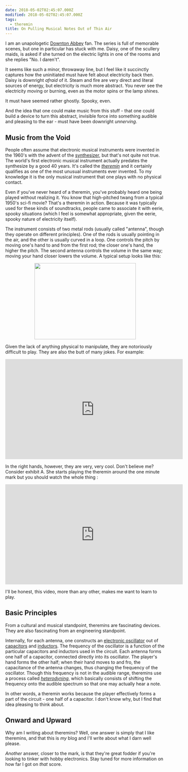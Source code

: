 ```yaml
---
date: 2018-05-02T02:45:07.000Z
modified: 2018-05-02T02:45:07.000Z
tags:
  - theremin
title: On Pulling Musical Notes Out of Thin Air
---
```


I am an unapologetic [Downton Abbey][3] fan.  The series is full of
memorable scenes, but one in particular has stuck with me.  Daisy, one of
the scullery maids, is asked if she turned on the electric lights in one of
the rooms and she replies "No. I daren't".

It seems like such a minor, throwaway line, but I feel like it succinctly
captures how the uninitiated must have felt about electricity back then.
Daisy is downright _afraid_ of it.  Steam and fire are very direct and
literal sources of energy, but electricity is much more abstract.  You never
see the electricity moving or burning, even as the motor spins or the lamp
shines.

It must have seemed rather ghostly.  Spooky, even.

And the idea that one could make music from this stuff - that one could
build a device to turn this abstract, invisible force into something audible
and pleasing to the ear - must have been downright _unnerving_.

## Music from the Void

People often assume that electronic musical instruments were invented in the
1960's with the advent of the [synthesizer][2], but that's not quite not
true.  The world's first electronic musical instrument actually predates the
synthesize by a good 40 years.  It's called the _[theremin][1]_ and it
certainly qualifies as one of the most unusual instruments ever invented.
To my knowledge it is the only musical instrument that one plays with no
physical contact.

Even if you've never heard of a theremin, you've probably heard one being
played without realizing it.  You know that high-pitched twang from a
typical 1950's sci-fi movie?  That's a theremin in action.  Because it was
typically used for these kinds of soundtracks, people came to associate it
with eerie, spooky situations (which I feel is somewhat appropriate, given
the eerie, spooky nature of electricity itself).

The instrument consists of two metal rods (usually called "antenna", though
they operate on different principles).  One of the rods is usually pointing
in the air, and the other is usually curved in a loop.  One controls the
pitch by moving one's hand to and from the first rod; the closer one's hand,
the higher the pitch.  The second antenna controls the volume in the same
way; moving your hand closer lowers the volume.  A typical setup looks like
this:

<div style="clear: both; text-align: center;">
<img border="0"  width="320" height="240"
    src="/static/img/etherwave_theremin.jpg"/>
</div>

Given the lack of anything physical to manipulate, they are notoriously
difficult to play.  They are also the butt of many jokes.  For example:

<div style="clear: both; text-align: center;">
    <iframe width="560" height="315"
    src="https://www.youtube.com/embed/_YYABE0R3uA" frameborder="0"
    allow="autoplay; encrypted-media" allowfullscreen></iframe>
</div>

In the right hands, however, they are very, very cool.  Don't believe me?
Consider exhibit A. She starts playing the theremin around the one minute
mark but you should watch the whole thing :

<div style="clear: both; text-align: center;">
    <iframe width="560" height="315"
    src="https://www.youtube.com/embed/ajM4vYCZMZk" frameborder="0"
    allow="autoplay; encrypted-media" allowfullscreen></iframe>
</div>

I'll be honest, this video, more than any other, makes me want to learn to
play.

## Basic Principles

From a cultural and musical standpoint, theremins are fascinating devices.
They are also fascinating from an engineering standpoint.

Internally, for each antenna, one constructs an [electronic oscillator][5]
out of [capacitors][6] and [inductors][7].  The frequency of the oscillator
is a function of the particular capacitors and inductors used in the
circuit.  Each antenna forms one half of a capacitor, connected directly
into its oscillator.  The player's hand forms the other half; when their
hand moves to and fro, the capacitance of the antenna changes, thus changing
the frequency of the oscillator.  Though this frequency is not in the
audible range, theremins use a process called [_heterodyning_][4], which
basically consists of shifting the frequency onto the audible spectrum so
that one may actually hear a note.

In other words, a theremin works because the player effectively forms a part
of the circuit - one half of a capacitor. I don't know why, but I find that
idea pleasing to think about.

## Onward and Upward

Why am I writing about theremins?  Well, one answer is simply that I like
theremins, and that this is _my_ blog and I'll write about what I darn well
please.

_Another_ answer, closer to the mark, is that they're great fodder if you're
looking to tinker with hobby electronics.  Stay tuned for more information
on how far I got on _that_ score.


[1]: https://en.wikipedia.org/wiki/Theremin
[2]: https://en.wikipedia.org/wiki/Synthesizer
[3]: https://en.wikipedia.org/wiki/Downton_Abbey
[4]: https://en.wikipedia.org/wiki/Heterodyne
[5]: https://en.wikipedia.org/wiki/Electronic_oscillator
[6]: https://en.wikipedia.org/wiki/Capacitor
[7]: https://en.wikipedia.org/wiki/Inductor
